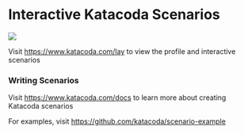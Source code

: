 # Interactive Katacoda Scenarios

[![](http://shields.katacoda.com/katacoda/lay/count.svg)](https://www.katacoda.com/lay "Get your profile on Katacoda.com")

Visit https://www.katacoda.com/lay to view the profile and interactive scenarios

### Writing Scenarios
Visit https://www.katacoda.com/docs to learn more about creating Katacoda scenarios

For examples, visit https://github.com/katacoda/scenario-example
